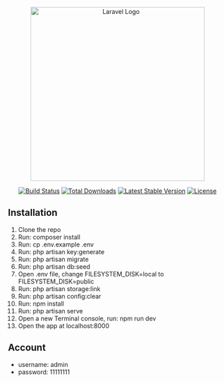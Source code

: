 <p align="center"><a href="https://laravel.com" target="_blank"><img src="https://raw.githubusercontent.com/laravel/art/master/logo-lockup/5%20SVG/2%20CMYK/1%20Full%20Color/laravel-logolockup-cmyk-red.svg" width="400" alt="Laravel Logo"></a></p>

<p align="center">
<a href="https://github.com/laravel/framework/actions"><img src="https://github.com/laravel/framework/workflows/tests/badge.svg" alt="Build Status"></a>
<a href="https://packagist.org/packages/laravel/framework"><img src="https://img.shields.io/packagist/dt/laravel/framework" alt="Total Downloads"></a>
<a href="https://packagist.org/packages/laravel/framework"><img src="https://img.shields.io/packagist/v/laravel/framework" alt="Latest Stable Version"></a>
<a href="https://packagist.org/packages/laravel/framework"><img src="https://img.shields.io/packagist/l/laravel/framework" alt="License"></a>
</p>

## Installation

1. Clone the repo
2. Run: composer install
3. Run: cp .env.example .env
4. Run: php artisan key:generate
5. Run: php artisan migrate
6. Run: php artisan db:seed
7. Open .env file, change FILESYSTEM_DISK=local to FILESYSTEM_DISK=public
8. Run: php artisan storage:link
9. Run: php artisan config:clear
10. Run: npm install
11. Run: php artisan serve
12. Open a new Terminal console, run: npm run dev
13. Open the app at localhost:8000

## Account
- username: admin
- password: 11111111
